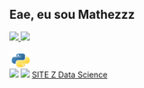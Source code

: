 ## Eae, eu sou Mathezzz

 <div >
  <a href="https://github.com/Mathezzz">
  <img height="180em" src="https://github-readme-stats.vercel.app/api?username=Mathezzz&show_icons=true&theme=github_dark&include_all_commits=true&count_private=true"/>
  <img height="180em" src="https://github-readme-stats.vercel.app/api/top-langs/?username=Mathezzz&layout=compact&langs_count=7&theme=github_dark"/>
</div>
<div style="display: inline_block"><br>
  <img align="center" alt="Rafa-Python" height="30" width="40" src="https://raw.githubusercontent.com/devicons/devicon/master/icons/python/python-original.svg">
</div>

 
<div> 
  <a href="https://instagram.com/Mathe_zzz" target="_blank"><img src="https://img.shields.io/badge/-Instagram-%23E4405F?style=for-the-badge&logo=instagram&logoColor=white" target="_blank"></a>
  <a href="https://www.linkedin.com/in/anderson-matheuzzz/" target="_blank"><img src="https://img.shields.io/badge/-LinkedIn-%230077B5?style=for-the-badge&logo=linkedin&logoColor=white" target="_blank"></a> 
  <a href="https://www.zdatascience.com/" target="_blank">SITE Z Data Science</a>

 
</div>
